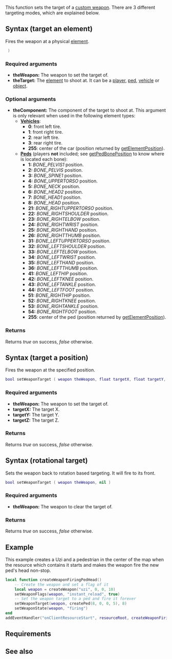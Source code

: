This function sets the target of a [custom weapon](/docs/element/weapon.md "wikilink"). There are 3 different targeting modes, which are explained below.

Syntax (target an element)
--------------------------

Fires the weapon at a physical [element](/docs/element.md "wikilink").

``` lua
 )
```

### Required arguments

-   **theWeapon:** The weapon to set the target of.
-   **theTarget:** The [element](/docs/element.md "wikilink") to shoot at. It can be a [player](/docs/player.md "wikilink"), [ped](/docs/ped.md "wikilink"), [vehicle](/docs/vehicle.md "wikilink") or [object](/docs/object.md "wikilink").

### Optional arguments

-   **theComponent:** The component of the target to shoot at. This argument is only relevant when used in the following element types:
    -   **[Vehicles](/docs/vehicle.md "wikilink")**:
        -   **0**: front left tire.
        -   **1**: front right tire.
        -   **2**: rear left tire.
        -   **3**: rear right tire.
        -   **255**: center of the car (position returned by [getElementPosition](/docs/getelementposition.md "wikilink")).
    -   **[Peds](/docs/ped.md "wikilink")** (players **not** included; see [getPedBonePosition](/docs/getpedboneposition.md "wikilink") to know where is located each bone):
        -   **1:** *BONE\_PELVIS1* position.
        -   **2:** *BONE\_PELVIS* position.
        -   **3:** *BONE\_SPINE1* position.
        -   **4:** *BONE\_UPPERTORSO* position.
        -   **5:** *BONE\_NECK* position.
        -   **6:** *BONE\_HEAD2* position.
        -   **7:** *BONE\_HEAD1* position.
        -   **8:** *BONE\_HEAD* position.
        -   **21:** *BONE\_RIGHTUPPERTORSO* position.
        -   **22:** *BONE\_RIGHTSHOULDER* position.
        -   **23:** *BONE\_RIGHTELBOW* position.
        -   **24:** *BONE\_RIGHTWRIST* position.
        -   **25:** *BONE\_RIGHTHAND* position.
        -   **26:** *BONE\_RIGHTTHUMB* position.
        -   **31:** *BONE\_LEFTUPPERTORSO* position.
        -   **32:** *BONE\_LEFTSHOULDER* position.
        -   **33:** *BONE\_LEFTELBOW* position.
        -   **34:** *BONE\_LEFTWRIST* position.
        -   **35:** *BONE\_LEFTHAND* position.
        -   **36:** *BONE\_LEFTTHUMB* position.
        -   **41:** *BONE\_LEFTHIP* position.
        -   **42:** *BONE\_LEFTKNEE* position.
        -   **43:** *BONE\_LEFTANKLE* position.
        -   **44:** *BONE\_LEFTFOOT* position.
        -   **51:** *BONE\_RIGHTHIP* position.
        -   **52:** *BONE\_RIGHTKNEE* position.
        -   **53:** *BONE\_RIGHTANKLE* position.
        -   **54:** *BONE\_RIGHTFOOT* position.
        -   **255**: center of the ped (position returned by [getElementPosition](/docs/getelementposition.md "wikilink")).

### Returns

Returns *true* on success, *false* otherwise.

Syntax (target a position)
--------------------------

Fires the weapon at the specified position.

``` lua
bool setWeaponTarget ( weapon theWeapon, float targetX, float targetY, float targetZ )
```

### Required arguments

-   **theWeapon:** The weapon to set the target of.
-   **targetX:** The target X.
-   **targetY:** The target Y.
-   **targetZ:** The target Z.

### Returns

Returns *true* on success, *false* otherwise.

Syntax (rotational target)
--------------------------

Sets the weapon back to rotation based targeting. It will fire to its front.

``` lua
bool setWeaponTarget ( weapon theWeapon, nil )
```

### Required arguments

-   **theWeapon:** The weapon to clear the target of.

### Returns

Returns *true* on success, *false* otherwise.

Example
-------

This example creates a Uzi and a pedestrian in the center of the map when the resource which contains it starts and makes the weapon fire the new ped's head non-stop.

``` lua
local function createWeaponFiringPedHead()
    -- Create the weapon and set a flag of it
    local weapon = createWeapon("uzi", 0, 0, 10)
    setWeaponFlags(weapon, "instant_reload", true)
    -- Set the weapon target to a ped and fire it forever
    setWeaponTarget(weapon, createPed(8, 0, 0, 5), 8)
    setWeaponState(weapon, "firing")
end
addEventHandler("onClientResourceStart", resourceRoot, createWeaponFiringPedHead)
```

Requirements
------------

See also
--------
